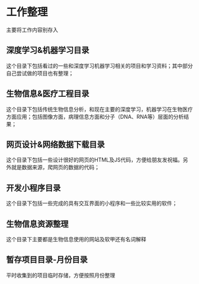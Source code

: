 # 工作整理

 主要将工作内容别存入

## 深度学习&机器学习目录

这个目录下包括看过的一些和深度学习机器学习相关的项目和学习资料；其中部分自己尝试做的项目也有整理；

## 生物信息&医疗工程目录

这个目录下包括传统生物信息分析，和现在主要的深度学习，机器学习在生物医疗方面应用；包括图像方面，病理信息方面和分子（DNA、RNA等）层面的分析结果；

## 网页设计&网络数据下载目录

这个目录下包括一些设计很好的网页的HTML及JS代码，方便给朋友发祝福。另外就是数据来源，爬网页的数据的代码；

## 开发小程序目录

这个目录下包括一些完成的具有交互界面的小程序和一些比较实用的软件；

## 生物信息资源整理

这个目录下主要都是生物信息使用的网站及软甲还有名词解释

## 暂存项目目录-月份目录

平时收集到的项目临时存储，方便按照月份整理
